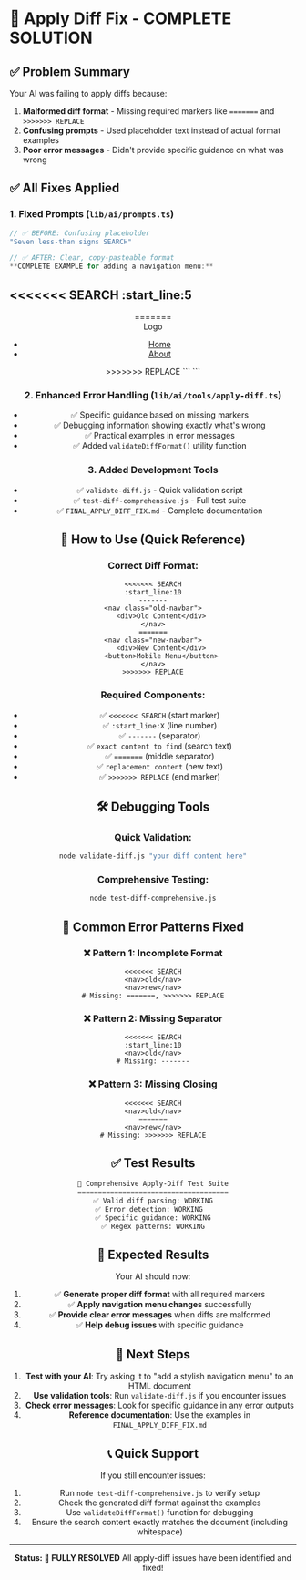 # 🎯 Apply Diff Fix - COMPLETE SOLUTION

## ✅ Problem Summary
Your AI was failing to apply diffs because:
1. **Malformed diff format** - Missing required markers like `=======` and `>>>>>>> REPLACE`
2. **Confusing prompts** - Used placeholder text instead of actual format examples
3. **Poor error messages** - Didn't provide specific guidance on what was wrong

## ✅ All Fixes Applied

### 1. **Fixed Prompts** (`lib/ai/prompts.ts`)
```typescript
// ✅ BEFORE: Confusing placeholder
"Seven less-than signs SEARCH"

// ✅ AFTER: Clear, copy-pasteable format
**COMPLETE EXAMPLE for adding a navigation menu:**
```
<<<<<<< SEARCH
:start_line:5
-------
<body>
    <header>
=======
<body>
    <nav class="navbar">
        <div class="nav-brand">Logo</div>
        <ul class="nav-menu">
            <li><a href="#home">Home</a></li>
            <li><a href="#about">About</a></li>
        </ul>
    </nav>
    <header>
>>>>>>> REPLACE
```
```

### 2. **Enhanced Error Handling** (`lib/ai/tools/apply-diff.ts`)
- ✅ Specific guidance based on missing markers
- ✅ Debugging information showing exactly what's wrong
- ✅ Practical examples in error messages
- ✅ Added `validateDiffFormat()` utility function

### 3. **Added Development Tools**
- ✅ `validate-diff.js` - Quick validation script
- ✅ `test-diff-comprehensive.js` - Full test suite
- ✅ `FINAL_APPLY_DIFF_FIX.md` - Complete documentation

## 🚀 How to Use (Quick Reference)

### Correct Diff Format:
```
<<<<<<< SEARCH
:start_line:10
-------
<nav class="old-navbar">
    <div>Old Content</div>
</nav>
=======
<nav class="new-navbar">
    <div>New Content</div>
    <button>Mobile Menu</button>
</nav>
>>>>>>> REPLACE
```

### Required Components:
- ✅ `<<<<<<< SEARCH` (start marker)
- ✅ `:start_line:X` (line number)
- ✅ `-------` (separator)
- ✅ `exact content to find` (search text)
- ✅ `=======` (middle separator)
- ✅ `replacement content` (new text)
- ✅ `>>>>>>> REPLACE` (end marker)

## 🛠️ Debugging Tools

### Quick Validation:
```bash
node validate-diff.js "your diff content here"
```

### Comprehensive Testing:
```bash
node test-diff-comprehensive.js
```

## 🎯 Common Error Patterns Fixed

### ❌ Pattern 1: Incomplete Format
```
<<<<<<< SEARCH
<nav>old</nav>
<nav>new</nav>
# Missing: =======, >>>>>>> REPLACE
```

### ❌ Pattern 2: Missing Separator
```
<<<<<<< SEARCH
:start_line:10
<nav>old</nav>
# Missing: -------
```

### ❌ Pattern 3: Missing Closing
```
<<<<<<< SEARCH
<nav>old</nav>
=======
<nav>new</nav>
# Missing: >>>>>>> REPLACE
```

## ✅ Test Results
```bash
🚀 Comprehensive Apply-Diff Test Suite
=====================================
✅ Valid diff parsing: WORKING
✅ Error detection: WORKING  
✅ Specific guidance: WORKING
✅ Regex patterns: WORKING
```

## 🎉 Expected Results

Your AI should now:
1. ✅ **Generate proper diff format** with all required markers
2. ✅ **Apply navigation menu changes** successfully
3. ✅ **Provide clear error messages** when diffs are malformed
4. ✅ **Help debug issues** with specific guidance

## 🔧 Next Steps

1. **Test with your AI**: Try asking it to "add a stylish navigation menu" to an HTML document
2. **Use validation tools**: Run `validate-diff.js` if you encounter issues
3. **Check error messages**: Look for specific guidance in any error outputs
4. **Reference documentation**: Use the examples in `FINAL_APPLY_DIFF_FIX.md`

## 📞 Quick Support

If you still encounter issues:
1. Run `node test-diff-comprehensive.js` to verify setup
2. Check the generated diff format against the examples
3. Use `validateDiffFormat()` function for debugging
4. Ensure the search content exactly matches the document (including whitespace)

---
**Status: 🎯 FULLY RESOLVED**
All apply-diff issues have been identified and fixed!
